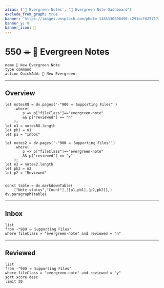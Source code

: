 ```yaml
---
alias: ['🌲 Evergreen Notes', '🌲 Evergreen Note Dashboard']
exclude_from_graph: true
banner: "https://images.unsplash.com/photo-1488330890490-c291ecf62571?ixlib=rb-4.0.3&ixid=MnwxMjA3fDB8MHxwaG90by1wYWdlfHx8fGVufDB8fHx8&auto=format&fit=crop&w=2370&q=80"
banner_y: 0
banner_icon: 🌲
---
```


# 550 ⌯ 🌲 Evergreen Notes

```button
name 🌲 New Evergreen Note
type command
action QuickAdd: 🌲 New Evergreen
```
---
## Overview
```dataviewjs
let notesRO = dv.pages('-"900 ⌯ Supporting Files"')
	.where(
		p => p["fileClass"]=="evergreen-note"
		&& p["reviewed"] == "n"
	);
let n1 = notesRO.length
let pb1 = n1
let p1 = "Inbox"

let notes2 = dv.pages('-"900 ⌯ Supporting Files"')
	.where(
		p => p["fileClass"]=="evergreen-note"
		&& p["reviewed"] == "y"
	);
let n2 = notes2.length
let pb2 = n2
let p2 = "Reviewed"


const table = dv.markdownTable(
	["Note status","Count"],[[p1,pb1],[p2,pb2]],)
dv.paragraph(table)
```

---

## Inbox
```dataview
list
from -"900 ⌯ Supporting Files"
where fileClass = "evergreen-note" and reviewed = "n"
```
---
## Reviewed
```dataview
list
from -"900 ⌯ Supporting Files"
where fileClass = "evergreen-note" and reviewed = "y"
sort score desc
limit 20
```
